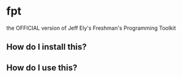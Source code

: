 # fpt
the OFFICIAL version of Jeff Ely's Freshman's Programming Toolkit

## How do I install this?

## How do I use this?
